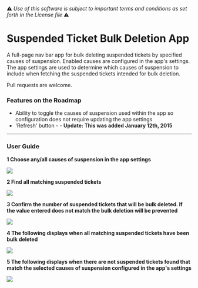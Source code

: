 :warning: *Use of this software is subject to important terms and conditions as set forth in the License file* :warning:

# Suspended Ticket Bulk Deletion App
A full-page nav bar app for bulk deleting suspended tickets by specified causes of suspension. Enabled causes are configured in the app's settings. The app settings are used to determine which causes of suspension to include when fetching the suspended tickets intended for bulk deletion.

Pull requests are welcome.

### Features on the Roadmap
* Ability to toggle the causes of suspension used within the app so configuration does not require updating the app settings
* 'Refresh' button - - **Update: This was added January 12th, 2015**

---

### User Guide
**1 Choose any/all causes of suspension in the app settings**

![](http://i.imgur.com/zEmb03G.png)

**2 Find all matching suspended tickets**

![](http://i.imgur.com/WgxHBXt.png)

**3 Confirm the number of suspended tickets that will be bulk deleted. If the value entered does not match the bulk deletion will be prevented**

![](http://i.imgur.com/2ltwNF8.png)

**4 The following displays when all matching suspended tickets have been bulk deleted**

![](http://i.imgur.com/qvGeFks.png)

**5 The following displays when there are not suspended tickets found that match the selected causes of suspension configured in the app's settings**

![](http://i.imgur.com/6ZxOX9W.png)